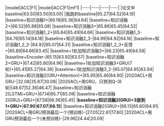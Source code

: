 |model|ACC|F1|
|model|ACC|F1|mF1|
|----|----|----|----|
|论文中baseline|63.50|63.50|63.00|
|我跑的baseline|65.27|64.52|64.19|
|baseline+知识消融1+|66.19|65.36|64.64|
|baseline+知识消融2+|66.52|65.88|65.08|
|baseline+知识消融3+|65.86|65.45|64.52|
|baseline+知识消融1_2+|65.84|65.49|64.66|
|baseline+知识消融1_3-|64.76|65.14|64.18|
|baseline+知识消融2_3-|64.99|64.92|64.16|
|baseline+知识消融1_2_3-|64.92|65.07|64.31|
|baseline+知识消融1_2_3+反馈+|65.89|64.66|63.45|
|baseline+1处加知识消融3+|66.23|65.49|64.58|
|baseline+Encoder-|65.15|63.92|63.57|
|baseline+知识消融2+GRU+|67.42|65.80|64.96|
|baseline+1处加知识消融3+GRU(7轮)+|65.41|65.27|64.39|
|baseline+1处加知识消融3_2-|65.07|64.95|63.94|
|baseline+知识消融2(GRU+Attention)+|65.95|65.46|64.90|
|2020ACL+用GRU-|32.08|35.87|30.08|
|2020ACL+用GRU，只预测Q-(8轮)|48.67|52.36|46.47|
|baseline+知识消融2(LSTM)+GRU+|67.14|65.71|65.09|
|baseline+知识消融2(GRU)+GRU+|67.56|66.36|65.45|
|**baseline+知识消融2(GRU)+3放到1+GRU+**|**67.90**|**67.07**|**66.15**|
|baseline+知识消融2(GRU)+|66.13|65.60|64.91|
|2020ACL+用GRU预测最后一个(预训练)-|27.05|22.61|17.80|
|2020ACL+用GRU预测最后一个(未预训练)-|29.96|24.44|20.09|

